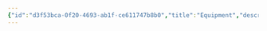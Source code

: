 ```yaml
---
{"id":"d3f53bca-0f20-4693-ab1f-ce611747b8b0","title":"Equipment","description":"Inventory - Equipment","publish":true,"date_created":"Tuesday, May 28th 2024, 3:09:28 pm","date_modified":"Friday, May 31st 2024, 11:22:05 pm","editing_lock":true,"live_preview":true,"cssclasses":["mado-heading"],"path":"Tabletop/Campaigns/One Shots/Inventory/Equipment/index.md","permalink":"/tabletop/campaigns/one-shots/inventory/equipment/index/","PassFrontmatter":true}
---
```




